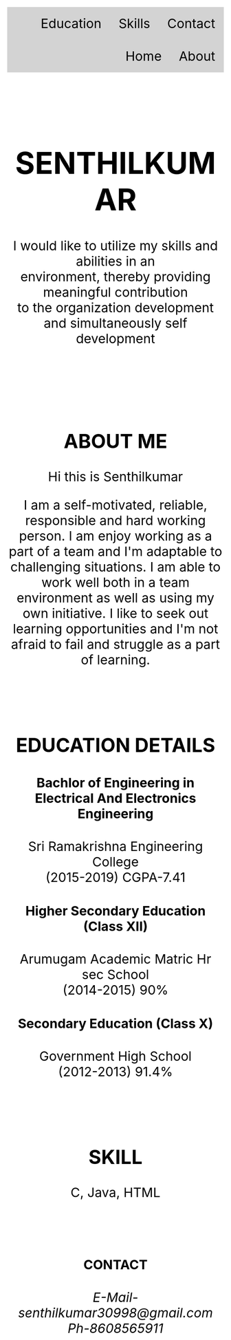 <style>
html { 
  background: url(key.jpg) no-repeat center fixed; 
  background-size: cover;
}
ul {
  list-style-type: none;
  margin: 0;
  padding: 0;
  overflow: hidden;
  background-color: lightgray;
  position: -webkit-sticky; /* Safari */
  position: sticky;
  top: 0;
}

li {
  float: right;
}

li a {
  display: block;
  color: black;
  text-align: center;
font-size:30px;
  padding: 20px;
	
  text-decoration: none;
}

li a:hover {
  background-color:  gray;
}
.back
{

padding: 70px 0;
color:black;
}
.ab
{ 
padding: 30px 0;
color:black;

}
.edu
{
padding: 30px 0;
color:black;
}
.sk
{
padding: 30px 0;
color:black;
text-align:center; font-size:30px
}
.con
{
padding: 30px 0;
color:black;
text-align:center; font-size:30px
}
</style>
<body >

<ul >
  <li><a href="#contact">Contact</a></li>	
  <li><a href="#skill">Skills</a></li>
  <li><a href="#education">Education</a></li>
  <li><a href="#about">About</a></li>
  <li><a href="#home">Home</a></li>
</ul>
<div class="back" >
<h1 id="home" style="text-align:center; font-size:70px">SENTHILKUMAR</h1>
<p style="text-align:center; font-size:30px">I would like to utilize my skills and abilities in an <br>environment, thereby providing meaningful contribution<br> to the organization development and simultaneously self development</p>

</div>
<div class="ab" style="text-align:center; font-size:30px">
<h2 id="about" >
ABOUT ME
</h2>
<p>Hi this is Senthilkumar</p>
<p>	
	I am a self-motivated, reliable, responsible and hard working person. I am enjoy working as a part of a team and I'm adaptable to challenging situations. 
I am able to work well both in a team environment as well as using my own initiative. 
I like to seek out learning opportunities and I'm not afraid to fail and struggle as a part of learning.
</p>
</div>
<div class="edu" style="text-align:center; font-size:30px">
<h2 id="education">EDUCATION DETAILS</h2>
<h4>Bachlor of Engineering in Electrical And Electronics Engineering</h4>

<p>Sri Ramakrishna Engineering College<br>(2015-2019)        CGPA-7.41</p>
<h4>Higher Secondary Education (Class XII)</h4>
<p>Arumugam Academic Matric Hr sec School<br>(2014-2015) 90%</p> 

<h4>Secondary Education (Class X)</h4>
<p>Government High School<br>(2012-2013) 91.4%</p> 
</div>
<div class="sk">
<h2 id="skill">SKILL</h2>
<p>C, Java, HTML</p>

</div>
<div class="con">
<h4 id="contact">CONTACT</h4>
<address>E-Mail-senthilkumar30998@gmail.com</address>
<address>Ph-8608565911</address>

</div>
</body>
